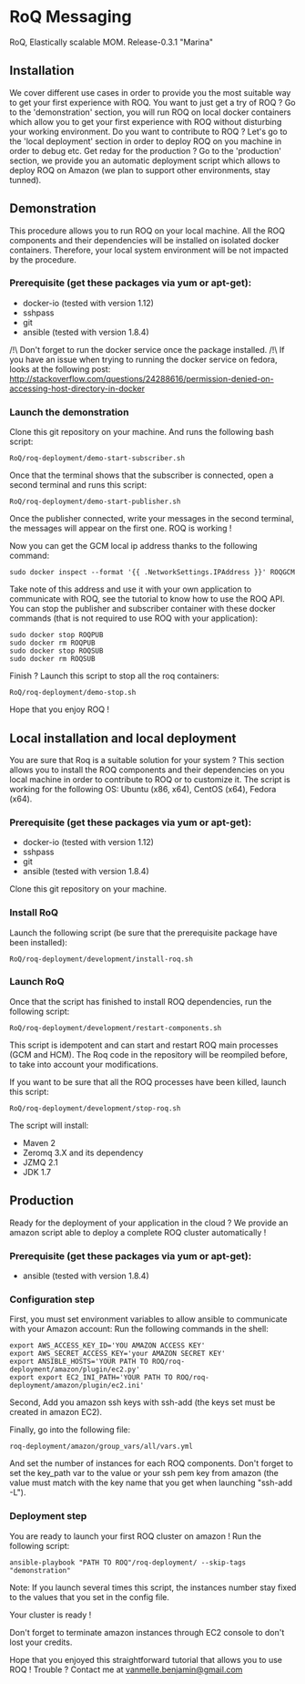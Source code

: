 RoQ Messaging
=============

RoQ, Elastically scalable MOM.
Release-0.3.1 "Marina"

Installation
------------

We cover different use cases in order to provide you the most suitable way to get your first experience with ROQ.
You want to just get a try of ROQ ? Go to the 'demonstration' section, you will run ROQ on local docker containers which allow you to get your first experience with ROQ without disturbing your working environment.
Do you want to contribute to ROQ ? Let's go to the 'local deployment' section in order to deploy ROQ on you machine in order to debug etc.
Get reday for the production ? Go to the 'production' section, we provide you an automatic deployment script which allows to deploy ROQ on Amazon (we plan to support other environments, stay tunned).

Demonstration
-------------

This procedure allows you to run ROQ on your local machine. All the ROQ components and their dependencies will be installed on isolated docker containers. Therefore, your local system environment will be not impacted by the procedure.

### Prerequisite (get these packages via yum or apt-get):
- docker-io (tested with version 1.12)
- sshpass
- git
- ansible (tested with version 1.8.4)

/!\ Don't forget to run the docker service once the package installed. 
/!\ If you have an issue when trying to running the docker service on fedora, looks at the following post: http://stackoverflow.com/questions/24288616/permission-denied-on-accessing-host-directory-in-docker

### Launch the demonstration

Clone this git repository on your machine. And runs the following bash script:
```
RoQ/roq-deployment/demo-start-subscriber.sh
```
Once that the terminal shows that the subscriber is connected, open a second terminal and runs this script: 
```
RoQ/roq-deployment/demo-start-publisher.sh
```
Once the publisher connected, write your messages in the second terminal, the messages will appear on the first one. ROQ is working !

Now you can get the GCM local ip address thanks to the following command:
```
sudo docker inspect --format '{{ .NetworkSettings.IPAddress }}' ROQGCM
```

Take note of this address and use it with your own application to communicate with ROQ, see the tutorial to know how to use the ROQ API. You can stop the publisher and subscriber container with these docker commands (that is not required to use ROQ with your application):
```
sudo docker stop ROQPUB
sudo docker rm ROQPUB
sudo docker stop ROQSUB
sudo docker rm ROQSUB
```

Finish ? Launch this script to stop all the roq containers: 
```
RoQ/roq-deployment/demo-stop.sh
```

Hope that you enjoy ROQ !

Local installation and local deployment
---------------------------------------

You are sure that Roq is a suitable solution for your system ? This section allows you to install the ROQ components and their dependencies on you local machine in order to contribute to ROQ or to customize it.
The script is working for the following OS: Ubuntu (x86, x64), CentOS (x64), Fedora (x64).

### Prerequisite (get these packages via yum or apt-get):
- docker-io (tested with version 1.12)
- sshpass
- git
- ansible (tested with version 1.8.4)

Clone this git repository on your machine.

### Install RoQ
Launch the following script (be sure that the prerequisite package have been installed):
```
RoQ/roq-deployment/development/install-roq.sh
```

### Launch RoQ
Once that the script has finished to install ROQ dependencies, run the following script:
```
RoQ/roq-deployment/development/restart-components.sh
```

This script is idempotent and can start and restart ROQ main processes (GCM and HCM). The Roq code in the repository will be reompiled before, to take into account your modifications.

If you want to be sure that all the ROQ processes have been killed, launch this script:
```
RoQ/roq-deployment/development/stop-roq.sh
```

The script will install:
* Maven 2
* Zeromq 3.X and its dependency
* JZMQ 2.1
* JDK 1.7

Production
----------

Ready for the deployment of your application in the cloud ? We provide an amazon script able to deploy a complete ROQ cluster automatically !

### Prerequisite (get these packages via yum or apt-get):
- ansible (tested with version 1.8.4)

### Configuration step

First, you must set environment variables to allow ansible to communicate with your Amazon account:
Run the following commands in the shell:
```
export AWS_ACCESS_KEY_ID='YOU AMAZON ACCESS KEY'
export AWS_SECRET_ACCESS_KEY='your AMAZON SECRET KEY'
export ANSIBLE_HOSTS='YOUR PATH TO ROQ/roq-deployment/amazon/plugin/ec2.py'
export export EC2_INI_PATH='YOUR PATH TO ROQ/roq-deployment/amazon/plugin/ec2.ini'
```
Second, Add you amazon ssh keys with ssh-add (the keys set must be created in amazon EC2).

Finally, go into the following file:
```
roq-deployment/amazon/group_vars/all/vars.yml
```
And set the number of instances for each ROQ components.
Don't forget to set the key_path var to the value or your ssh pem key from amazon (the value must match with the key name that you get when launching "ssh-add -L").

### Deployment step

You are ready to launch your first ROQ cluster on amazon !
Run the following script: 
```
ansible-playbook "PATH TO ROQ"/roq-deployment/ --skip-tags "demonstration"
```

Note: If you launch several times this script, the instances number stay fixed to the values that you set in the config file.

Your cluster is ready !

Don't forget to terminate amazon instances through EC2 console to don't lost your credits.

Hope that you enjoyed this straightforward tutorial that allows you to use ROQ !
Trouble ? Contact me at vanmelle.benjamin@gmail.com